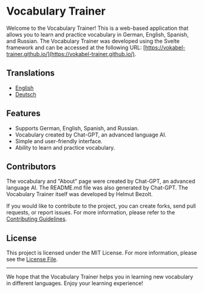# Vocabulary Trainer

Welcome to the Vocabulary Trainer! This is a web-based application that allows you to learn and practice vocabulary in German, English, Spanish, and Russian. The Vocabulary Trainer was developed using the Svelte framework and can be accessed at the following URL: [https://vokabel-trainer.github.io/](https://vokabel-trainer.github.io/).

## Translations

- [English](README.md)
- [Deutsch](docs/README_de.md)

## Features

- Supports German, English, Spanish, and Russian.
- Vocabulary created by Chat-GPT, an advanced language AI.
- Simple and user-friendly interface.
- Ability to learn and practice vocabulary.

## Contributors

The vocabulary and "About" page were created by Chat-GPT, an advanced language AI. The README.md file was also generated by Chat-GPT. The Vocabulary Trainer itself was developed by Helmut Bezolt.

If you would like to contribute to the project, you can create forks, send pull requests, or report issues. For more information, please refer to the [Contributing Guidelines](CONTRIBUTING.md).

## License

This project is licensed under the MIT License. For more information, please see the [License File](LICENSE.md).

---

We hope that the Vocabulary Trainer helps you in learning new vocabulary in different languages. Enjoy your learning experience!

